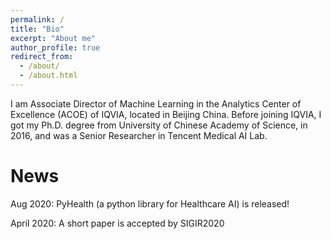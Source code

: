 ```yaml
---
permalink: /
title: "Bio"
excerpt: "About me"
author_profile: true
redirect_from: 
  - /about/
  - /about.html
---
```


I am Associate Director of Machine Learning in the Analytics Center of Excellence (ACOE) of IQVIA, located in Beijing China. Before joining IQVIA, I got my Ph.D. degree from University of Chinese Academy of Science, in 2016, and was a Senior Researcher in Tencent Medical AI Lab.

News
======
Aug 2020: PyHealth (a python library for Healthcare AI) is released!

April 2020: A short paper is accepted by SIGIR2020



